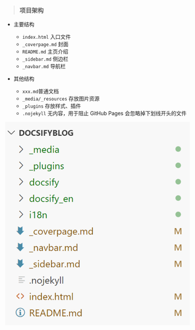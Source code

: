 <!-- 项目架构 -->

> ### 项目架构

- 主要结构
    - `index.html` 入口文件 
    - `_coverpage.md` 封面 
    - `README.md` 主页介绍 
    - `_sidebar.md` 侧边栏 
    - `_navbar.md` 导航栏 

- 其他结构
    - `xxx.md`普通文档 
    - `_media/_resources` 存放图片资源 
    - `_plugins` 存放样式、插件 
    - `.nojekyll` 无内容，用于阻止 GitHub Pages 会忽略掉下划线开头的文件
    
 ![项目结构](../_media/_resources/项目架构.png ':size=30%')